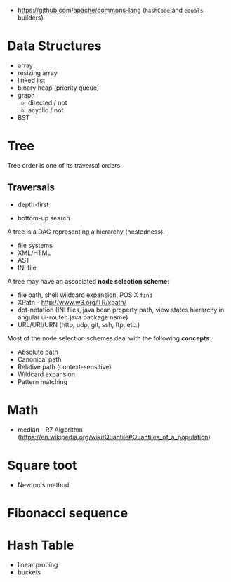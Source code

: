 - https://github.com/apache/commons-lang (`hashCode` and `equals` builders)

# Data Structures
- array
- resizing array
- linked list
- binary heap (priority queue)
- graph
  + directed / not
  + acyclic / not
- BST

# Tree
Tree order is one of its traversal orders

## Traversals
- depth-first

- bottom-up search

A tree is a DAG representing a hierarchy (nestedness).

- file systems
- XML/HTML
- AST
- INI file

A tree may have an associated **node selection scheme**:
- file path, shell wildcard expansion, POSIX `find`
- XPath - http://www.w3.org/TR/xpath/
- dot-notation (INI files, java bean property path, view states hierarchy in angular ui-router, java package name)
- URL/URI/URN (http, udp, git, ssh, ftp, etc.)

Most of the node selection schemes deal with the following **concepts**:
- Absolute path
- Canonical path
- Relative path (context-sensitive)
- Wildcard expansion
- Pattern matching

# Math
- median - R7 Algorithm (https://en.wikipedia.org/wiki/Quantile#Quantiles_of_a_population)

# Square toot
- Newton's method

# Fibonacci sequence

# Hash Table
- linear probing
- buckets

